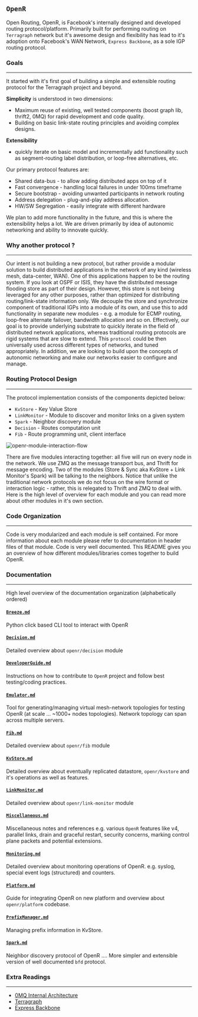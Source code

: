 `OpenR`
-------

Open Routing, OpenR, is Facebook's internally designed and developed routing
protocol/platform. Primarily built for performing routing on `Terragraph`
network but it's awesome design and flexibility has lead to it's adoption onto
Facebook's WAN Network, `Express Backbone`, as a sole IGP routing protocol.

### Goals
---

It started with it's first goal of building a simple and extensible routing
protocol for the Terragraph project and beyond.

**Simplicity** is understood in two dimensions:
* Maximum reuse of existing, well tested components (boost graph lib, thrift2,
  0MQ) for rapid development and code quality.
* Building on basic link-state routing principles and avoiding complex designs.

**Extensibility**
* quickly iterate on basic model and incrementally add functionality such as
  segment-routing label distribution, or loop-free alternatives, etc.

Our primary protocol features are:
* Shared data-bus - to allow adding distributed apps on top of it
* Fast convergence - handling local failures in under 100ms timeframe
* Secure bootstrap - avoiding unwanted participants in network routing
* Address delegation - plug-and-play address allocation.
* HW/SW Segregation - easily integrate with different hardware

We plan to add more functionality in the future, and this is where the
extensibility helps a lot. We are driven primarily by idea of autonomic
networking and ability to innovate quickly.

### Why another protocol ?
---

Our intent is not building a new protocol, but rather provide a modular solution
to build distributed applications in the network of any kind (wireless mesh,
data-center, WAN). One of this applications happen to be the routing system. If
you look at OSPF or ISIS, they have the distributed message flooding store as
part of their design. However, this store is not being leveraged for any other
purposes, rather than optimized for distributing routing/link-state information
only. We decouple the store and synchronize component of traditional IGPs into a
module of its own, and use this to add functionality in separate new modules -
e.g. a module for ECMP routing, loop-free alternate failover, bandwidth
allocation and so on. Effectively, our goal is to provide underlying substrate
to quickly iterate in the field of distributed network applications, whereas
traditional routing protocols are rigid systems that are slow to extend. This
`protocol` could be then universally used across different types of networks,
and tuned appropriately. In addition, we are looking to build upon the concepts
of autonomic networking and make our networks easier to configure and manage.

### Routing Protocol Design
---

The protocol implementation consists of the components depicted below:
* `KvStore` - Key Value Store
* `LinkMonitor` - Module to discover and monitor links on a given system
* `Spark` - Neighbor discovery module
* `Decision` - Routes computation unit
* `Fib` - Route programming unit, client interface

![openr-module-interaction-flow](https://user-images.githubusercontent.com/1482609/31962601-d95542ee-b8b2-11e7-8e6b-9ac38882e0b7.png)

There are five modules interacting together: all five will run on every node in
the network. We use ZMQ as the message transport bus, and Thrift for message
encoding. Two of the modules (Store & Sync aka KvStore + Link Monitor's Spark)
will be talking to the neighbors. Notice that unlike the traditional network
protocols we do not focus on the wire format or interaction logic - rather, this
is relegated to Thrift and ZMQ to deal with. Here is the high level of overview
for each module and you can read more about other modules in it's own section.


### Code Organization
---

Code is very modularized and each module is self contained. For more information
about each module please refer to documentation in header files of that module.
Code is very well documented. This README gives you an overview of how different
modules/libraries comes together to build OpenR.

### Documentation
---

High level overview of the documentation organization (alphabetically ordered)

#### [`Breeze.md`](Breeze.md)

Python click based CLI tool to interact with OpenR

#### [`Decision.md`](Decision.md)

Detailed overview about `openr/decision` module

#### [`DeveloperGuide.md`](DeveloperGuide.md)

Instructions on how to contribute to `OpenR` project and follow best
testing/coding practices.

#### [`Emulator.md`](Emulator.md)

Tool for generating/managing virtual mesh-network topologies for testing OpenR
(at scale ... ~1000+ nodes topologies). Network topology can span across
multiple servers.

#### [`Fib.md`](Fib.md)

Detailed overview about `openr/fib` module

#### [`KvStore.md`](KvStore.md)

Detailed overview about eventually replicated datastore, `openr/kvstore` and
it's operations as well as features.

#### [`LinkMonitor.md`](LinkMonitor.md)

Detailed overview about `openr/link-monitor` module

#### [`Miscellaneous.md`](Miscellaneous.md)

Miscellaneous notes and references e.g. various `OpenR` features like v4,
parallel links, drain and graceful restart, security concerns, marking control
plane packets and potential extensions.

#### [`Monitoring.md`](Monitoring.md)

Detailed overview about monitoring operations of OpenR. e.g. syslog, special
event logs (structured) and counters.

#### [`Platform.md`](Platform.md)

Guide for integrating OpenR on new platform and overview about `openr/platform`
codebase.

#### [`PrefixManager.md`](PrefixManager.md)

Managing prefix information in KvStore.

#### [`Spark.md`](Spark.md)

Neighbor discovery protocol of OpenR .... More simpler and extensible version
of well documented `bfd` protocol.

### Extra Readings
---
- [0MQ Internal Architecture](http://zeromq.org/whitepapers:architecture)
- [Terragraph](https://code.facebook.com/posts/1072680049445290/introducing-facebook-s-new-terrestrial-connectivity-systems-terragraph-and-project-aries/)
- [Express Backbone](https://code.facebook.com/posts/1782709872057497/building-express-backbone-facebook-s-new-long-haul-network/)
